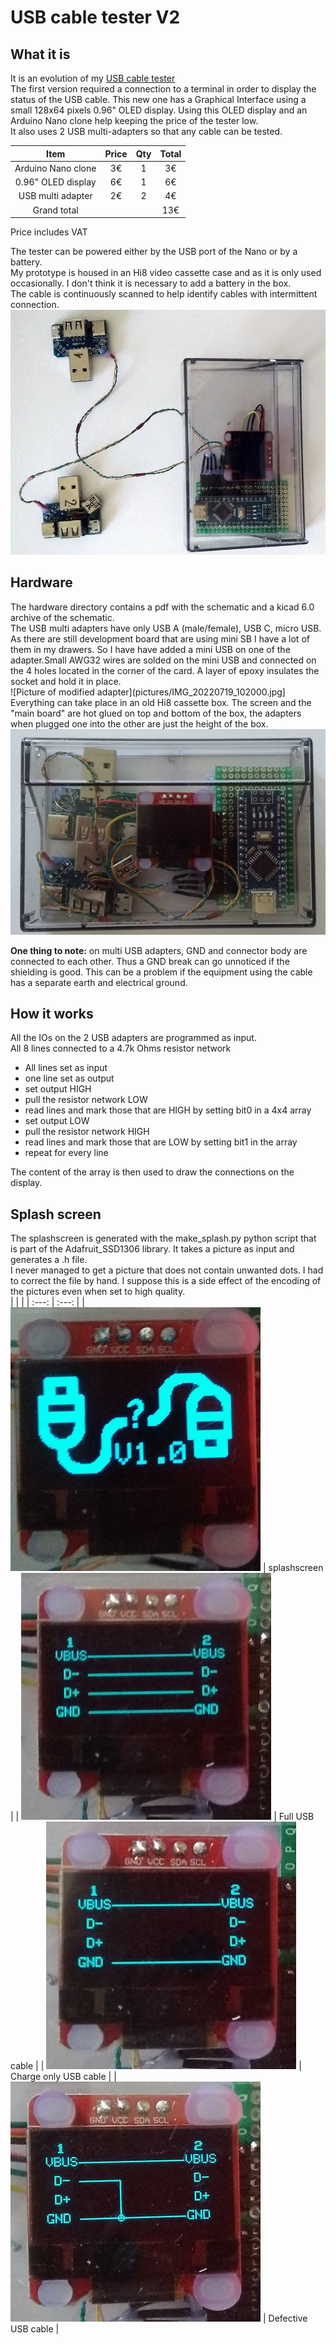 # USB cable tester V2

## What it is
It is an evolution of my [USB cable tester](https://github.com/fdufnews/USB_cable_tester)  
The first version required a connection to a terminal in order to display the status of the USB cable. This new one has a Graphical Interface using a small 128x64 pixels 0.96" OLED display. Using this OLED display and an Arduino Nano clone help keeping the price of the tester low.  
It also uses 2 USB multi-adapters so that any cable can be tested.  

| Item | Price | Qty | Total |
| :---: | :---: | :---: | :---: |
| Arduino Nano clone | 3€ | 1 | 3€ |
| 0.96" OLED display | 6€ | 1 | 6€ |
| USB multi adapter | 2€ | 2 | 4€ |
| Grand total | | | 13€ |

Price includes VAT  

The tester can be powered either by the USB port of the Nano or by a battery.   
My prototype is housed in an Hi8 video cassette case and as it is only used occasionally. I don't think it is necessary to add a battery in the box.  
The cable is continuously scanned to help identify cables with intermittent connection.  
![Prototype](pictures/IMG_20220719_094122.jpg)

## Hardware
The hardware directory contains a pdf with the schematic and a kicad 6.0 archive of the schematic.  
The USB multi adapters have only USB A (male/female), USB C, micro USB. As there are still development board that are using mini SB I have a lot of them in my drawers. So I have have added a mini USB on one of the adapter.Small AWG32 wires are solded on the mini USB and connected on the 4 holes located in the corner of the card. A layer of epoxy insulates the socket and hold it in place.  
![Picture of modified adapter](pictures/IMG_20220719_102000.jpg]
Everything can take place in an old Hi8 cassette box. The screen and the "main board" are hot glued on top and bottom of the box, the adapters when plugged one into the other are just the height of the box.
![picture of the closed box](pictures/IMG_20220719_110425.jpg)

__One thing to note:__ on multi USB adapters, GND and connector body are connected to each other. Thus a GND break can go unnoticed if the shielding is good. This can be a problem if the equipment using the cable has a separate earth and electrical ground.

## How it works
All the IOs on the 2 USB adapters are programmed as input.  
All 8 lines connected to a 4.7k Ohms resistor network  
 
 - All lines set as input
 - one line set as output
 - set output HIGH
 - pull the resistor network LOW
 - read lines and mark those that are HIGH by setting bit0 in a 4x4 array
 - set output LOW
 - pull the resistor network HIGH
 - read lines and mark those that are LOW by setting bit1 in the array
 - repeat for every line

The content of the array is then used to draw the connections on the display.

## Splash screen
The splashscreen is generated with the make_splash.py python script that is part of the Adafruit_SSD1306 library. It takes a picture as input and generates a .h file.  
I never managed to get a picture that does not contain unwanted dots. I had to correct the file by hand. I suppose this is a side effect of the encoding of the pictures even when set to high quality.  
|    |   |
| :---: | :---: |
| ![Picture of the Splashscreen](pictures/IMG_20220719_110228.jpg) | splashscreen |
| ![Picture of display with Full USB cable connected](pictures/IMG_20220719_094245.jpg) | Full USB cable |
| ![Picture of display with Charge only USB cable connected](pictures/IMG_20220719_094304.jpg) | Charge only USB cable |
| ![Picture of display with Defective cable connected](pictures/IMG_20220719_094420.jpg) | Defective USB cable |

